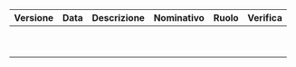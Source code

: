 | Versione 	| Data 	   | Descrizione 	                 | Nominativo 	| Ruolo 	| Verifica  |
|----------	|------	   |-------------	                 |------------	|-------	|---------- |
|         	|      	   |             	                 |            	|       	|           |
|         	|      	   |                                 |            	|       	|           |
|         	|      	   |                                 |            	|       	|           |
|         	|      	   |                                 |            	|       	|           |
|         	|      	   |                                 |            	|       	|           |
|         	|      	   |                                 |            	|       	|           |
|         	|      	   |                                 |            	|       	|           |
|           |      	   |                                 |            	|       	|           |
|           |          |                                 |            	|       	|           |